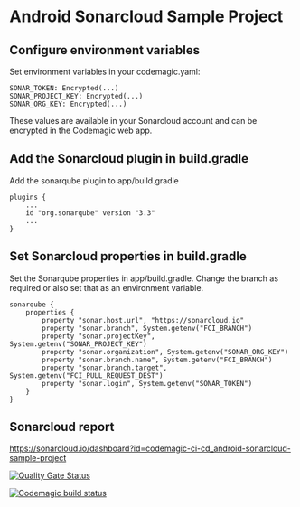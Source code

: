 # Android Sonarcloud Sample Project

## Configure environment variables

Set environment variables in your codemagic.yaml:

```
SONAR_TOKEN: Encrypted(...)
SONAR_PROJECT_KEY: Encrypted(...)
SONAR_ORG_KEY: Encrypted(...)
```

These values are available in your Sonarcloud account and can be encrypted in the Codemagic web app.

## Add the Sonarcloud plugin in build.gradle

Add the sonarqube plugin to app/build.gradle
```
plugins {
    ...
    id "org.sonarqube" version "3.3"
    ...
}
```
## Set Sonarcloud properties in build.gradle

Set the Sonarqube properties in app/build.gradle. Change the branch as required or also set that as an environment variable.

```
sonarqube {
    properties {
        property "sonar.host.url", "https://sonarcloud.io"
        property "sonar.branch", System.getenv("FCI_BRANCH")
        property "sonar.projectKey", System.getenv("SONAR_PROJECT_KEY")
        property "sonar.organization", System.getenv("SONAR_ORG_KEY")
        property "sonar.branch.name", System.getenv("FCI_BRANCH")
        property "sonar.branch.target", System.getenv("FCI_PULL_REQUEST_DEST")
        property "sonar.login", System.getenv("SONAR_TOKEN")
    }
}
```

## Sonarcloud report

https://sonarcloud.io/dashboard?id=codemagic-ci-cd_android-sonarcloud-sample-project

[![Quality Gate Status](https://sonarcloud.io/api/project_badges/measure?project=codemagic-ci-cd_android-sonarcloud-sample-project&metric=alert_status)](https://sonarcloud.io/dashboard?id=codemagic-ci-cd_android-sonarcloud-sample-project)

[![Codemagic build status](https://api.codemagic.io/apps/611aad8d86db0db019fb0be6/android-sonarcloud-gradle/status_badge.svg)](https://codemagic.io/apps/611aad8d86db0db019fb0be6/android-sonarcloud-gradle/latest_build)
